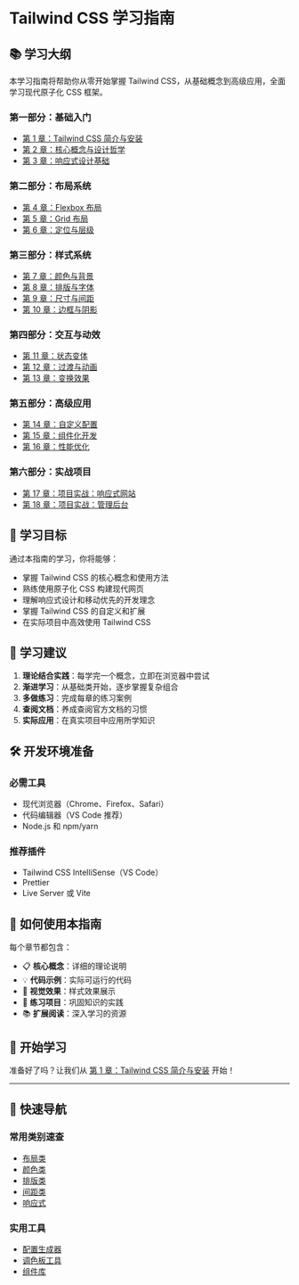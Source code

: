# Tailwind CSS 学习指南

## 📚 学习大纲

本学习指南将帮助你从零开始掌握 Tailwind CSS，从基础概念到高级应用，全面学习现代原子化 CSS 框架。

### 第一部分：基础入门
- [第 1 章：Tailwind CSS 简介与安装](./tailwind-guide/01-introduction/README.md)
- [第 2 章：核心概念与设计哲学](./tailwind-guide/02-core-concepts/README.md)
- [第 3 章：响应式设计基础](./tailwind-guide/03-responsive/README.md)

### 第二部分：布局系统
- [第 4 章：Flexbox 布局](./tailwind-guide/04-flexbox/README.md)
- [第 5 章：Grid 布局](./tailwind-guide/05-grid/README.md)
- [第 6 章：定位与层级](./tailwind-guide/06-positioning/README.md)

### 第三部分：样式系统
- [第 7 章：颜色与背景](./tailwind-guide/07-colors/README.md)
- [第 8 章：排版与字体](./tailwind-guide/08-typography/README.md)
- [第 9 章：尺寸与间距](./tailwind-guide/09-sizing/README.md)
- [第 10 章：边框与阴影](./tailwind-guide/10-borders/README.md)

### 第四部分：交互与动效
- [第 11 章：状态变体](./tailwind-guide/11-states/README.md)
- [第 12 章：过渡与动画](./tailwind-guide/12-animations/README.md)
- [第 13 章：变换效果](./tailwind-guide/13-transforms/README.md)

### 第五部分：高级应用
- [第 14 章：自定义配置](./tailwind-guide/14-customization/README.md)
- [第 15 章：组件化开发](./tailwind-guide/15-components/README.md)
- [第 16 章：性能优化](./tailwind-guide/16-optimization/README.md)

### 第六部分：实战项目
- [第 17 章：项目实战：响应式网站](./tailwind-guide/17-project-website/README.md)
- [第 18 章：项目实战：管理后台](./tailwind-guide/18-project-admin/README.md)

## 🎯 学习目标

通过本指南的学习，你将能够：
- 掌握 Tailwind CSS 的核心概念和使用方法
- 熟练使用原子化 CSS 构建现代网页
- 理解响应式设计和移动优先的开发理念
- 掌握 Tailwind CSS 的自定义和扩展
- 在实际项目中高效使用 Tailwind CSS

## 📖 学习建议

1. **理论结合实践**：每学完一个概念，立即在浏览器中尝试
2. **渐进学习**：从基础类开始，逐步掌握复杂组合
3. **多做练习**：完成每章的练习案例
4. **查阅文档**：养成查阅官方文档的习惯
5. **实际应用**：在真实项目中应用所学知识

## 🛠️ 开发环境准备

### 必需工具
- 现代浏览器（Chrome、Firefox、Safari）
- 代码编辑器（VS Code 推荐）
- Node.js 和 npm/yarn

### 推荐插件
- Tailwind CSS IntelliSense（VS Code）
- Prettier
- Live Server 或 Vite

## 📝 如何使用本指南

每个章节都包含：
- 📋 **核心概念**：详细的理论说明
- 💡 **代码示例**：实际可运行的代码
- 🎨 **视觉效果**：样式效果展示
- 🔧 **练习项目**：巩固知识的实践
- 📚 **扩展阅读**：深入学习的资源

## 🚀 开始学习

准备好了吗？让我们从 [第 1 章：Tailwind CSS 简介与安装](./tailwind-guide/01-introduction/README.md) 开始！

---

## 📖 快速导航

### 常用类别速查
- [布局类](./tailwind-guide/quick-reference/layout.md)
- [颜色类](./tailwind-guide/quick-reference/colors.md)
- [排版类](./tailwind-guide/quick-reference/typography.md)
- [间距类](./tailwind-guide/quick-reference/spacing.md)
- [响应式](./tailwind-guide/quick-reference/responsive.md)

### 实用工具
- [配置生成器](./tailwind-guide/tools/config-generator.md)
- [调色板工具](./tailwind-guide/tools/color-palette.md)
- [组件库](./tailwind-guide/tools/components.md)
